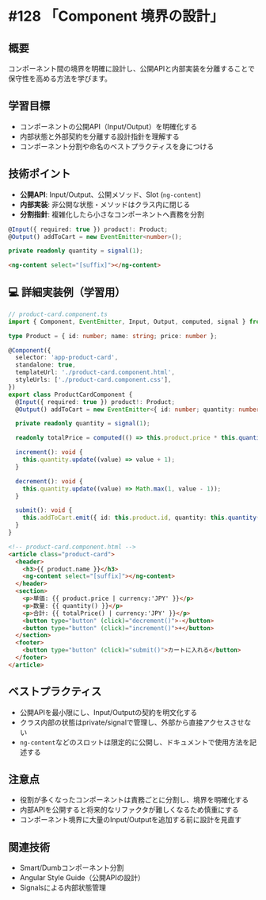 # #128 「Component 境界の設計」

## 概要
コンポーネント間の境界を明確に設計し、公開APIと内部実装を分離することで保守性を高める方法を学びます。

## 学習目標
- コンポーネントの公開API（Input/Output）を明確化する
- 内部状態と外部契約を分離する設計指針を理解する
- コンポーネント分割や命名のベストプラクティスを身につける

## 技術ポイント
- **公開API**: Input/Output、公開メソッド、Slot (`ng-content`)
- **内部実装**: 非公開な状態・メソッドはクラス内に閉じる
- **分割指針**: 複雑化したら小さなコンポーネントへ責務を分割

```typescript
@Input({ required: true }) product!: Product;
@Output() addToCart = new EventEmitter<number>();
```

```typescript
private readonly quantity = signal(1);
```

```html
<ng-content select="[suffix]"></ng-content>
```

## 💻 詳細実装例（学習用）
```typescript
// product-card.component.ts
import { Component, EventEmitter, Input, Output, computed, signal } from '@angular/core';

type Product = { id: number; name: string; price: number };

@Component({
  selector: 'app-product-card',
  standalone: true,
  templateUrl: './product-card.component.html',
  styleUrls: ['./product-card.component.css'],
})
export class ProductCardComponent {
  @Input({ required: true }) product!: Product;
  @Output() addToCart = new EventEmitter<{ id: number; quantity: number }>();

  private readonly quantity = signal(1);

  readonly totalPrice = computed(() => this.product.price * this.quantity());

  increment(): void {
    this.quantity.update((value) => value + 1);
  }

  decrement(): void {
    this.quantity.update((value) => Math.max(1, value - 1));
  }

  submit(): void {
    this.addToCart.emit({ id: this.product.id, quantity: this.quantity() });
  }
}
```

```html
<!-- product-card.component.html -->
<article class="product-card">
  <header>
    <h3>{{ product.name }}</h3>
    <ng-content select="[suffix]"></ng-content>
  </header>
  <section>
    <p>単価: {{ product.price | currency:'JPY' }}</p>
    <p>数量: {{ quantity() }}</p>
    <p>合計: {{ totalPrice() | currency:'JPY' }}</p>
    <button type="button" (click)="decrement()">-</button>
    <button type="button" (click)="increment()">+</button>
  </section>
  <footer>
    <button type="button" (click)="submit()">カートに入れる</button>
  </footer>
</article>
```

## ベストプラクティス
- 公開APIを最小限にし、Input/Outputの契約を明文化する
- クラス内部の状態はprivate/signalで管理し、外部から直接アクセスさせない
- `ng-content`などのスロットは限定的に公開し、ドキュメントで使用方法を記述する

## 注意点
- 役割が多くなったコンポーネントは責務ごとに分割し、境界を明確化する
- 内部APIを公開すると将来的なリファクタが難しくなるため慎重にする
- コンポーネント境界に大量のInput/Outputを追加する前に設計を見直す

## 関連技術
- Smart/Dumbコンポーネント分割
- Angular Style Guide（公開APIの設計）
- Signalsによる内部状態管理
